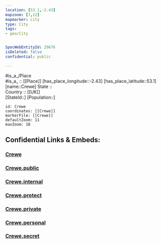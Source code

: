 ```yaml
---
location: [53.1,-2.43] 
mapzoom: [7,12] 
mapmarker: city 
type: City
tags:
- geo/City


SpocWebEntityId: 29676
isDeleted: false
confidential: public

---
```

#is_a_/Place  
#is_a_ :: [[Place]] 
[has_place_longitude::-2.43] 
[has_place_latitude::53.1] 
[name::Crewe] 
State ::  
Country :: [[UK]]  
[StateId::] 
[Population::] 



```leaflet
id: Crewe
coordinates: [[Crewe]] 
markerFile: [[Crewe]] 
defaultZoom: 11 
maxZoom: 18
```


## Confidential Links & Embeds: 

### [Crewe](/_Standards/Earth/Continent/Europe/Europe~North/UK/England/Regions~England/North_West_England/Cheshire-East/cities~Cheshire-East/Crewe.md) 

### [Crewe.public](/_public/Earth/Continent/Europe/Europe~North/UK/England/Regions~England/North_West_England/Cheshire-East/cities~Cheshire-East/Crewe.public.md) 

### [Crewe.internal](/_internal/Earth/Continent/Europe/Europe~North/UK/England/Regions~England/North_West_England/Cheshire-East/cities~Cheshire-East/Crewe.internal.md) 

### [Crewe.protect](/_protect/Earth/Continent/Europe/Europe~North/UK/England/Regions~England/North_West_England/Cheshire-East/cities~Cheshire-East/Crewe.protect.md) 

### [Crewe.private](/_private/Earth/Continent/Europe/Europe~North/UK/England/Regions~England/North_West_England/Cheshire-East/cities~Cheshire-East/Crewe.private.md) 

### [Crewe.personal](/_personal/Earth/Continent/Europe/Europe~North/UK/England/Regions~England/North_West_England/Cheshire-East/cities~Cheshire-East/Crewe.personal.md) 

### [Crewe.secret](/_secret/Earth/Continent/Europe/Europe~North/UK/England/Regions~England/North_West_England/Cheshire-East/cities~Cheshire-East/Crewe.secret.md)

